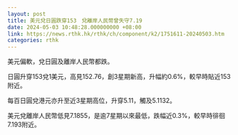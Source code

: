 ```yaml
---
layout: post
title: 美元兌日圓跌穿153　兌離岸人民幣曾失守7.19
date: 2024-05-03 10:48:28.000000000 +08:00
link: https://news.rthk.hk/rthk/ch/component/k2/1751611-20240503.htm
categories: rthk
---
```


美元偏軟，兌日圓及離岸人民幣都跌。

日圓升穿153兌1美元，高見152.76，創3星期新高，升幅約0.6%，較早時貼近153附近。

每百日圓兌港元亦升至近3星期高位，升穿5.11，觸及5.1132。

美元兌離岸人民幣低見7.1855，是逾7星期以來最低，跌幅近0.3%，較早時徘徊7.193附近。
